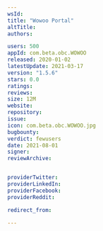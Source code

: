 ```yaml
---
wsId: 
title: "Wowoo Portal"
altTitle: 
authors:

users: 500
appId: com.beta.obc.WOWOO
released: 2020-01-02
latestUpdate: 2021-03-17
version: "1.5.6"
stars: 0.0
ratings: 
reviews: 
size: 12M
website: 
repository: 
issue: 
icon: com.beta.obc.WOWOO.jpg
bugbounty: 
verdict: fewusers
date: 2021-08-01
signer: 
reviewArchive:


providerTwitter: 
providerLinkedIn: 
providerFacebook: 
providerReddit: 

redirect_from:

---
```



